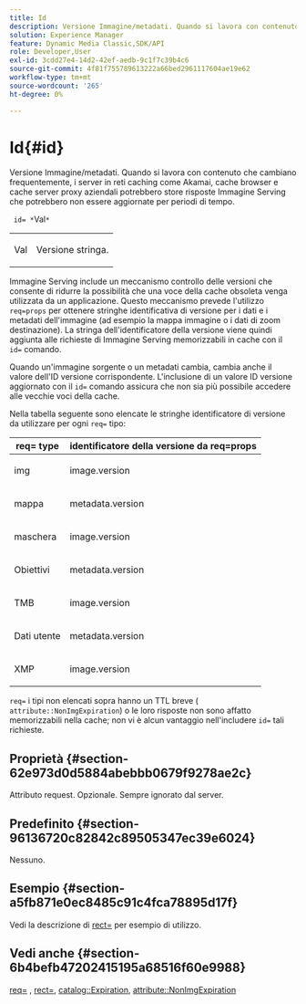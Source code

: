 ```yaml
---
title: Id
description: Versione Immagine/metadati. Quando si lavora con contenuto che cambiano frequentemente, i server in reti caching come Akamai, cache browser e cache server proxy aziendali potrebbero store risposte Immagine Serving che potrebbero non essere aggiornate per periodi di tempo.
solution: Experience Manager
feature: Dynamic Media Classic,SDK/API
role: Developer,User
exl-id: 3cdd27e4-14d2-42ef-aedb-9c1f7c39b4c6
source-git-commit: 4f81f755789613222a66bed2961117604ae19e62
workflow-type: tm+mt
source-wordcount: '265'
ht-degree: 0%

---
```


# Id{#id}

Versione Immagine/metadati. Quando si lavora con contenuto che cambiano frequentemente, i server in reti caching come Akamai, cache browser e cache server proxy aziendali potrebbero store risposte Immagine Serving che potrebbero non essere aggiornate per periodi di tempo.

` id= *`Val`*`

<table id="simpletable_3A6EBDA15B004636804E1ACEF952479A"> 
 <tr class="strow"> 
  <td class="stentry"> <p> <span class="codeph"><span class="varname"> Val </span> </span> </p> </td> 
  <td class="stentry"> <p>Versione stringa. </p> </td> 
 </tr> 
</table>

Immagine Serving include un meccanismo controllo delle versioni che consente di ridurre la possibilità che una voce della cache obsoleta venga utilizzata da un applicazione. Questo meccanismo prevede l&#39;utilizzo `req=props` per ottenere stringhe identificativa di versione per i dati e i metadati dell&#39;immagine (ad esempio la mappa immagine o i dati di zoom destinazione). La stringa dell&#39;identificatore della versione viene quindi aggiunta alle richieste di Immagine Serving memorizzabili in cache con il `id=` comando.

Quando un&#39;immagine sorgente o un metadati cambia, cambia anche il valore dell&#39;ID versione corrispondente. L&#39;inclusione di un valore ID versione aggiornato con il `id=` comando assicura che non sia più possibile accedere alle vecchie voci della cache.

Nella tabella seguente sono elencate le stringhe identificatore di versione da utilizzare per ogni `req=` tipo:

<table id="table_AE39BEBE18864880BBBF1C4F16785E2D"> 
 <thead> 
  <tr> 
   <th class="entry"> <b> req= type</b> </th> 
   <th class="entry"> <b> identificatore della versione da req=props</b> </th> 
  </tr> 
 </thead>
 <tbody> 
  <tr> 
   <td> <p> img </p> </td> 
   <td> <p> image.version </p> </td> 
  </tr> 
  <tr> 
   <td> <p> mappa </p> </td> 
   <td> <p> metadata.version </p> </td> 
  </tr> 
  <tr> 
   <td> <p> maschera </p> </td> 
   <td> <p> image.version </p> </td> 
  </tr> 
  <tr> 
   <td> <p> Obiettivi </p> </td> 
   <td> <p> metadata.version </p> </td> 
  </tr> 
  <tr> 
   <td> <p> TMB </p> </td> 
   <td> <p> image.version </p> </td> 
  </tr> 
  <tr> 
   <td> <p> Dati utente </p> </td> 
   <td> <p> metadata.version </p> </td> 
  </tr> 
  <tr> 
   <td> <p> XMP </p> </td> 
   <td> <p> image.version </p> </td> 
  </tr> 
 </tbody> 
</table>

`req=` i tipi non elencati sopra hanno un TTL breve ( `attribute::NonImgExpiration`) o le loro risposte non sono affatto memorizzabili nella cache; non vi è alcun vantaggio nell&#39;includere `id=` tali richieste.

## Proprietà {#section-62e973d0d5884abebbb0679f9278ae2c}

Attributo request. Opzionale. Sempre ignorato dal server.

## Predefinito {#section-96136720c82842c89505347ec39e6024}

Nessuno.

## Esempio {#section-a5fb871e0ec8485c91c4fca78895d17f}

Vedi la descrizione di [rect=](../../../../../is-api/http-ref/image-serving-api-ref/c-http-protocol-reference/c-command-reference/r-rect.md#reference-520b90d30b4c4b4692a723e4df6adaf3) per esempio di utilizzo.

## Vedi anche {#section-6b4befb47202415195a68516f60e9988}

[req=](../../../../../is-api/http-ref/image-serving-api-ref/c-http-protocol-reference/c-command-reference/r-req/r-req.md#reference-907cdb4a97034db7ad94695f25552e76) , [rect=](../../../../../is-api/http-ref/image-serving-api-ref/c-http-protocol-reference/c-command-reference/r-rect.md#reference-520b90d30b4c4b4692a723e4df6adaf3), [catalog::Expiration](../../../../../is-api/image-catalog/image-serving-api-ref/c-image-catalog-reference/c-image-svg-data-reference/c-image-data-reference/r-expiration-cat.md#reference-a7afd668ecbb4d2da65d86259aa6a28a), [attribute::NonImgExpiration](../../../../../is-api/image-catalog/image-serving-api-ref/c-image-catalog-reference/c-attributes-reference/r-nonimgexpiration.md#reference-a8066cd0d24b4ea98100ade4821f1f9d)
